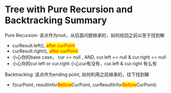 # Tree with Pure Recursion and Backtracking Summary

Pure Recursion: 该点作为root，从后面问题继承的，如何给回之前以至于找到解

* curResult.left(), <mark style="color:red;">after curPoint</mark>
* curResult.right(), <mark style="color:red;">after curPoint</mark>
* 小心你的base case， cur == null  , AND, cur.left == null & cur.right == null
* 小心你的cur.left or cur.right 小心cur有没有，cur.left & cur.right 有么有

Backtracking: 该点作为ending point, 如何利用之前继承的，往下找到解

* f(curPoint, resultInfor<mark style="color:red;">Before</mark>CurPoint, curResultInfor<mark style="color:red;">Before</mark>CurPoint)
